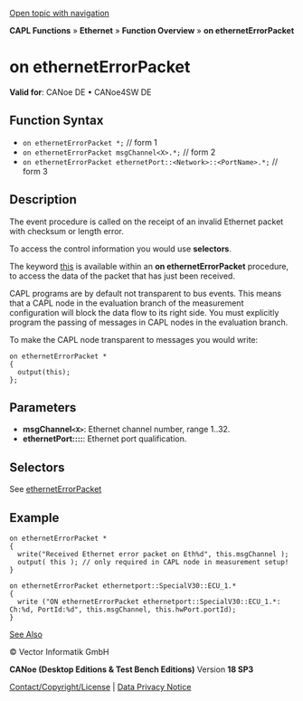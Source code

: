 [Open topic with navigation](../../../../../CANoeDEFamily.htm#Topics/CAPLFunctions/IP/EventProcedures/CAPLfunctionOnEthernetErrorPacket.md)

**CAPL Functions** » **Ethernet** » **Function Overview** » **on ethernetErrorPacket**

# on ethernetErrorPacket

**Valid for**: CANoe DE • CANoe4SW DE

## Function Syntax

- `on ethernetErrorPacket *;` // form 1
- `on ethernetErrorPacket msgChannel<X>.*;` // form 2
- `on ethernetErrorPacket ethernetPort::<Network>::<PortName>.*;` // form 3

## Description

The event procedure is called on the receipt of an invalid Ethernet packet with checksum or length error.

To access the control information you would use **selectors**.

The keyword [this](../../Other/EventProcedures/CAPLfunctionKeywordThis.md) is available within an **on ethernetErrorPacket** procedure, to access the data of the packet that has just been received.

CAPL programs are by default not transparent to bus events. This means that a CAPL node in the evaluation branch of the measurement configuration will block the data flow to its right side. You must explicitly program the passing of messages in CAPL nodes in the evaluation branch.

To make the CAPL node transparent to messages you would write:

```plaintext
on ethernetErrorPacket *
{
  output(this);
};
```

## Parameters

- **msgChannel`<X>`**: Ethernet channel number, range 1..32.
- **ethernetPort::<NetworkName>::<PortName>**: Ethernet port qualification.

## Selectors

See [ethernetErrorPacket](../Objects/CAPLfunctionEthernetErrorPacket.md)

## Example

```plaintext
on ethernetErrorPacket *
{
  write("Received Ethernet error packet on Eth%d", this.msgChannel );
  output( this ); // only required in CAPL node in measurement setup!
}

on ethernetErrorPacket ethernetport::SpecialV30::ECU_1.*
{
  write ("ON ethernetErrorPacket ethernetport::SpecialV30::ECU_1.*: Ch:%d, PortId:%d", this.msgChannel, this.hwPort.portId);
}
```

[See Also](javascript:void(0);)

© Vector Informatik GmbH

**CANoe (Desktop Editions & Test Bench Editions)** Version **18 SP3**

[Contact/Copyright/License](../../../Shared/ContactCopyrightLicense.md) | [Data Privacy Notice](https://www.vector.com/int/en/company/get-info/privacy-policy/)